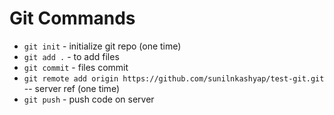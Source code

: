 

# Git Commands

- `git init` - initialize git repo (one time)
- `git add .` - to add files 
- `git commit` - files commit
- `git remote add origin https://github.com/sunilnkashyap/test-git.git` -- server ref (one time)
- `git push` - push code on server
 
 



